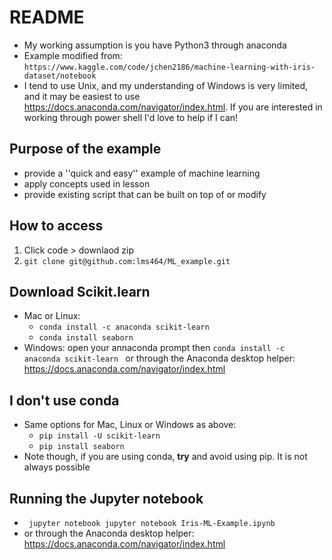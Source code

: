 # README
- My working assumption is you have Python3 through anaconda
- Example modified from: ```https://www.kaggle.com/code/jchen2186/machine-learning-with-iris-dataset/notebook```
- I tend to use Unix, and my understanding of Windows is very limited, and it may be easiest to use https://docs.anaconda.com/navigator/index.html. If you are interested in working through power shell I'd love to help if I can!

## Purpose of the example
- provide a ''quick and easy'' example of machine learning
- apply concepts used in lesson
- provide existing script that can be built on top of or modify

## How to access

1. Click code > downlaod zip
2. ```git clone git@github.com:lms464/ML_example.git```

## Download Scikit.learn
- Mac or Linux: 
	- ```conda install -c anaconda scikit-learn ```
	- ```conda install seaborn```
- Windows: open your annaconda prompt then ```conda install -c anaconda scikit-learn ``` or through the Anaconda desktop helper: https://docs.anaconda.com/navigator/index.html


## I don't use conda
- Same options for Mac, Linux or Windows as above:
	- ```pip install -U scikit-learn```
	- ```pip install seaborn```
- Note though, if you are using conda, **try** and avoid using pip. It is not always possible

## Running the Jupyter notebook
- ``` jupyter notebook jupyter notebook Iris-ML-Example.ipynb```
- or through the Anaconda desktop helper: https://docs.anaconda.com/navigator/index.html

